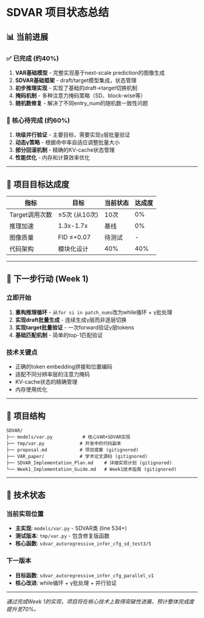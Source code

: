 # SDVAR 项目状态总结

## 📊 当前进展

### ✅ 已完成 (约40%)
1. **VAR基础模型** - 完整实现基于next-scale prediction的图像生成
2. **SDVAR基础框架** - draft/target模型集成，状态管理
3. **初步推理实现** - 实现了基础的draft→target切换机制
4. **掩码机制** - 多种注意力掩码策略（SD、block-wise等）
5. **随机数修复** - 解决了不同entry_num的随机数一致性问题

### 🎯 核心待完成 (约60%)
1. **块级并行验证** - 主要目标，需要实现γ层批量验证
2. **动态γ策略** - 根据命中率自适应调整批量大小
3. **部分回滚机制** - 精确的KV-cache状态管理
4. **性能优化** - 内存和计算效率优化

---

## 🎯 项目目标达成度

| 指标 | 目标 | 当前状态 | 达成度 |
|------|------|----------|--------|
| Target调用次数 | ≤5次 (从10次) | 10次 | 0% |
| 推理加速 | 1.3x-1.7x | 基线 | 0% |
| 图像质量 | FID ≤+0.07 | 待测试 | - |
| 代码架构 | 模块化设计 | 40% | 40% |

---

## 🚀 下一步行动 (Week 1)

### 立即开始
1. **重构推理循环** - 从`for si in patch_nums`改为while循环 + γ批处理
2. **实现draft批量生成** - 连续生成γ层而非逐层切换
3. **实现target批量验证** - 一次forward验证γ层tokens
4. **基础匹配机制** - 简单的top-1匹配验证

### 技术关键点
- 正确的token embedding拼接和位置编码
- 适配不同分辨率层的注意力掩码
- KV-cache状态的精确管理
- 内存使用优化

---

## 📁 项目结构

```
SDVAR/
├── models/var.py           # 核心VAR+SDVAR实现 
├── tmp/var.py             # 开发中的代码副本
├── proposal.md            # 项目提案 (gitignored)
├── VAR_paper/             # 学术论文源码 (gitignored)
├── SDVAR_Implementation_Plan.md    # 详细实现计划 (gitignored)
└── Week1_Implementation_Guide.md   # Week1技术指南 (gitignored)
```

---

## 🔬 技术状态

### 当前实现位置
- **主实现**: `models/var.py` - SDVAR类 (line 534+)
- **测试版本**: `tmp/var.py` - 包含修复版函数
- **核心函数**: `sdvar_autoregressive_infer_cfg_sd_test3/5`

### 下一版本
- **目标函数**: `sdvar_autoregressive_infer_cfg_parallel_v1`
- **核心改进**: while循环 + γ批处理 + 并行验证

---

*通过完成Week 1的实现，项目将在核心技术上取得突破性进展，预计整体完成度提升至70%。* 